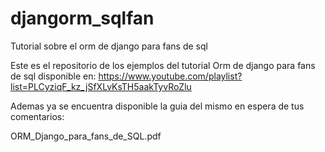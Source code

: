 # djangorm_sqlfan
Tutorial sobre el orm de django para fans de sql

Este es el repositorio de los ejemplos del tutorial Orm de django para fans de sql disponible en:
https://www.youtube.com/playlist?list=PLCyziqF_kz_jSfXLvKsTH5aakTyvRoZlu

Ademas ya se encuentra disponible la guia del mismo en espera de tus comentarios:

ORM_Django_para_fans_de_SQL.pdf
